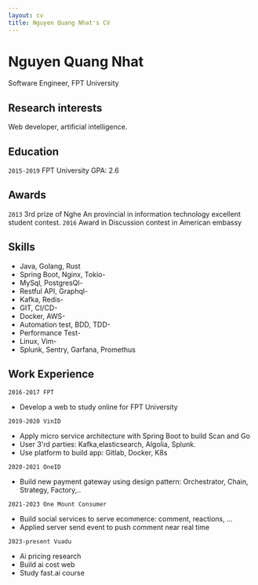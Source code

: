 ```yaml
---
layout: cv
title: Nguyen Quang Nhat's CV
---
```


# Nguyen Quang Nhat

Software Engineer, FPT University

## Research interests

Web developer, artificial intelligence.

## Education

`2015-2019`
FPT University
GPA: 2.6

## Awards

`2013`
3rd prize of Nghe An provincial in information technology excellent student contest.
`2016`
Award in Discussion contest in American embassy

## Skills

- Java, Golang, Rust
- Spring Boot, Nginx, Tokio-
- MySql, PostgresQl-
- Restful API, Graphql-
- Kafka, Redis-
- GIT, CI/CD-
- Docker, AWS-
- Automation test, BDD, TDD-
- Performance Test-
- Linux, Vim-
- Splunk, Sentry, Garfana, Promethus

## Work Experience

`2016-2017 FPT`

- Develop a web to study online for FPT University

`2019-2020 VinID`

- Apply micro service architecture with Spring Boot to build Scan and Go
- User 3'rd parties: Kafka,elasticsearch, Algolia, Splunk.
- Use platform to build app: Gitlab, Docker, K8s

`2020-2021 OneID`

- Build new payment gateway using design pattern: Orchestrator, Chain, Strategy, Factory,..

`2021-2023 One Mount Consumer`

- Build social services to serve ecommerce: comment, reactions, ...
- Applied server send event to push comment near real time

`2023-present Vuadu`

- Ai pricing research
- Build ai cost web
- Study fast.ai course

<!-- ### Footer

Last updated: May 2013 -->
